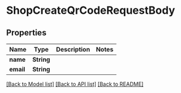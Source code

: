 # ShopCreateQrCodeRequestBody

## Properties

Name | Type | Description | Notes
------------ | ------------- | ------------- | -------------
**name** | **String** |  | 
**email** | **String** |  | 

[[Back to Model list]](../README.md#documentation-for-models) [[Back to API list]](../README.md#documentation-for-api-endpoints) [[Back to README]](../README.md)


